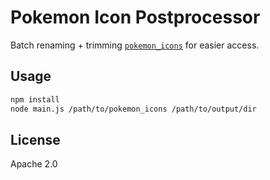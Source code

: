 # Pokemon Icon Postprocessor

Batch renaming + trimming [`pokemon_icons`](https://github.com/ZeChrales/PogoAssets/tree/master/pokemon_icons) for easier access.

## Usage

```sh
npm install
node main.js /path/to/pokemon_icons /path/to/output/dir
```

## License

Apache 2.0
